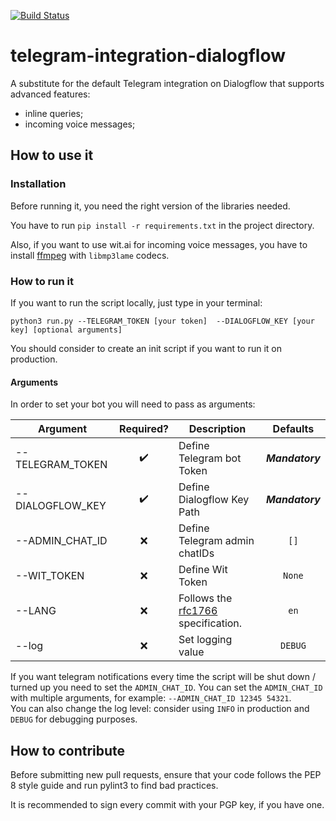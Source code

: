 [![Build Status](https://travis-ci.org/Davide95/telegram-integration-dialogflow.svg?branch=master)](https://travis-ci.org/Davide95/telegram-integration-dialogflow)

# telegram-integration-dialogflow
A substitute for the default Telegram integration on Dialogflow that supports advanced features:
* inline queries;
* incoming voice messages;

## How to use it
### Installation
Before running it, you need the right version of the libraries needed.

You have to run `pip install -r requirements.txt` in the project directory.

Also, if you want to use wit.ai for incoming voice messages, you have to install [ffmpeg](https://www.ffmpeg.org/download.html) with `libmp3lame` codecs.

### How to run it
If you want to run the script locally, just type in your terminal:

 `python3 run.py --TELEGRAM_TOKEN [your token]  --DIALOGFLOW_KEY [your key] [optional arguments]`

You should consider to create an init script if you want to run it on production.

#### Arguments
In order to set your bot you will need to pass as arguments:

|Argument           |Required?           |Description                   |Defaults                                  |
|-------------------|:------------------:|------------------------------|:----------------------------------------:|
|--TELEGRAM_TOKEN   | :heavy_check_mark: |Define Telegram bot Token     | **_Mandatory_**                          |
|--DIALOGFLOW_KEY   | :heavy_check_mark: |Define Dialogflow Key Path    | **_Mandatory_**                          |
|--ADMIN_CHAT_ID    | :x:                |Define Telegram admin chatIDs | `[]`	                                   |
|--WIT_TOKEN        | :x:                |Define Wit Token              | `None`	                                 |
|--LANG             | :x:                |Follows the [rfc1766](https://tools.ietf.org/html/rfc1766) specification.|`en`	         |
|--log              | :x:                |Set logging value             | `DEBUG`                                  |

If you want telegram notifications every time the script will be shut down / turned up you need to set the `ADMIN_CHAT_ID`.
You can set the `ADMIN_CHAT_ID` with multiple arguments, for example: `--ADMIN_CHAT_ID 12345 54321`.    
You can also change the log level: consider using `INFO` in production and `DEBUG` for debugging purposes.

## How to contribute
Before submitting new pull requests, ensure that your code follows the PEP 8 style guide and run pylint3 to find bad practices.

It is recommended to sign every commit with your PGP key, if you have one.
